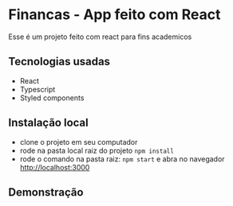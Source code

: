 # Financas - App feito com React

Esse é um projeto feito com react para fins academicos

## Tecnologias usadas

- React
- Typescript
- Styled components

## Instalação local

- clone o projeto em seu computador
- rode na pasta local raiz do projeto `npm install`
- rode o comando na pasta raiz: `npm start` e abra no navegador [http://localhost:3000](http://localhost:3000)

## Demonstração
